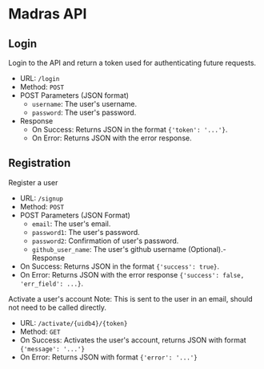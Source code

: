 # Madras API

## Login
Login to the API and return a token used for authenticating future requests.
- URL: `/login`
- Method: `POST`
- POST Parameters (JSON format)
    - `username`: The user's username.
    - `password`: The user's password.
- Response
    - On Success: Returns JSON in the format `{'token': '...'}`.
    - On Error: Returns JSON with the error response.

## Registration
Register a user
- URL: `/signup`
- Method: `POST`
- POST Parameters (JSON Format)
    - `email`: The user's email.
    - `password1`: The user's password.
    - `password2`: Confirmation of user's password.
    - `github_user_name`: The user's github username (Optional).- Response
- On Success: Returns JSON in the format `{'success': true}`.
- On Error: Returns JSON with the error response `{'success': false, 'err_field': ...}`.

Activate a user's account
Note: This is sent to the user in an email, should not need to be called directly.
- URL: `/activate/{uidb4}/{token}`
- Method: `GET`
- On Success: Activates the user's account, returns JSON with format `{'message': '...'}`
- On Error: Returns JSON with format `{'error': '...'}`

